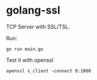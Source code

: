 # golang-ssl

TCP Server with SSL/TSL.

Run:

    go run main.go

Test it with openssl

    openssl s_client -connect 0:1000
